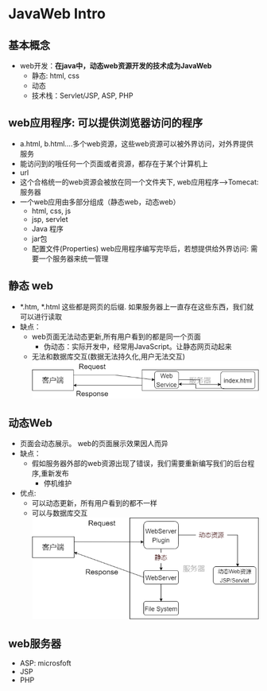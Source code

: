 # JavaWeb Intro

## 基本概念
- web开发：**在java中，动态web资源开发的技术成为JavaWeb**
    - 静态: html, css
    - 动态
    - 技术栈：Servlet/JSP, ASP, PHP
## web应用程序: 可以提供浏览器访问的程序
- a.html, b.html....多个web资源，这些web资源可以被外界访问，对外界提供服务
- 能访问到的哦任何一个页面或者资源，都存在于某个计算机上
- url
- 这个合格统一的web资源会被放在同一个文件夹下, web应用程序-->Tomecat:服务器
- 一个web应用由多部分组成（静态web，动态web）
    - html, css, js
    - jsp, servlet
    - Java 程序
    - jar包
    - 配置文件(Properties)
web应用程序编写完毕后，若想提供给外界访问: 需要一个服务器来统一管理

## 静态 web
- *.htm, *.html 这些都是网页的后缀. 如果服务器上一直存在这些东西，我们就可以进行读取
- 缺点：
    - web页面无法动态更新,所有用户看到的都是同一个页面
        - 伪动态：实际开发中，经常用JavaScript。让静态网页动起来
    - 无法和数据库交互(数据无法持久化,用户无法交互)
![05](https://raw.githubusercontent.com/suereey/Full_Java_Path/main/ScreenShot/JavaSE/05_JavaWeb.png)

## 动态Web
- 页面会动态展示。 web的页面展示效果因人而异
- 缺点：
    - 假如服务器外部的web资源出现了错误，我们需要重新编写我们的后台程序,重新发布
        - 停机维护
- 优点:
    - 可以动态更新，所有用户看到的都不一样
    - 可以与数据库交互
![06](https://raw.githubusercontent.com/suereey/Full_Java_Path/main/ScreenShot/JavaSE/06_JavaWeb.png)

## web服务器
- ASP: microsfoft
- JSP
- PHP